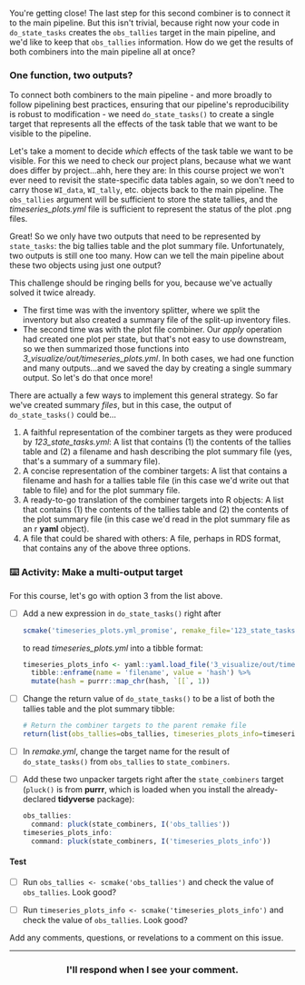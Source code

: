 You're getting close! The last step for this second combiner is to connect it to the main pipeline. But this isn't trivial, because right now your code in `do_state_tasks` creates the `obs_tallies` target in the main pipeline, and we'd like to keep that `obs_tallies` information. How do we get the results of both combiners into the main pipeline all at once?

### One function, two outputs?

To connect both combiners to the main pipeline - and more broadly to follow pipelining best practices, ensuring that our pipeline's reproducibility is robust to modification - we need `do_state_tasks()` to create a single target that represents all the effects of the task table that we want to be visible to the pipeline.

Let's take a moment to decide *which* effects of the task table we want to be visible. For this we need to check our project plans, because what we want does differ by project...ahh, here they are: In this course project we won't ever need to revisit the state-specific data tables again, so we don't need to carry those `WI_data`, `WI_tally`, etc. objects back to the main pipeline. The `obs_tallies` argument will be sufficient to store the state tallies, and the *timeseries_plots.yml* file is sufficient to represent the status of the plot .png files.

Great! So we only have two outputs that need to be represented by `state_tasks`: the big tallies table and the plot summary file. Unfortunately, two outputs is still one too many. How can we tell the main pipeline about these two objects using just one output?

This challenge should be ringing bells for you, because we've actually solved it twice already.
* The first time was with the inventory splitter, where we split the inventory but also created a summary file of the split-up inventory files.
* The second time was with the plot file combiner. Our *apply* operation had created one plot per state, but that's not easy to use downstream, so we then summarized those functions into *3_visualize/out/timeseries_plots.yml*.
In both cases, we had one function and many outputs...and we saved the day by creating a single summary output. So let's do that once more!

There are actually a few ways to implement this general strategy. So far we've created summary *files*, but in this case, the output of `do_state_tasks()` could be...
1. A faithful representation of the combiner targets as they were produced by *123_state_tasks.yml*: A list that contains (1) the contents of the tallies table and (2) a filename and hash describing the plot summary file (yes, that's a summary of a summary file).
2. A concise representation of the combiner targets: A list that contains a filename and hash for a tallies table file (in this case we'd write out that table to file) and for the plot summary file.
3. A ready-to-go translation of the combiner targets into R objects: A list that contains (1) the contents of the tallies table and (2) the contents of the plot summary file (in this case we'd read in the plot summary file as an r **yaml** object).
4. A file that could be shared with others: A file, perhaps in RDS format, that contains any of the above three options.

### :keyboard: Activity: Make a multi-output target

For this course, let's go with option 3 from the list above. 

- [ ] Add a new expression in `do_state_tasks()` right after
  ```r
  scmake('timeseries_plots.yml_promise', remake_file='123_state_tasks.yml')`
  ```
  to read *timeseries_plots.yml* into a tibble format:
  ```r
  timeseries_plots_info <- yaml::yaml.load_file('3_visualize/out/timeseries_plots.yml') %>%
    tibble::enframe(name = 'filename', value = 'hash') %>%
    mutate(hash = purrr::map_chr(hash, `[[`, 1))
  ```

- [ ] Change the return value of `do_state_tasks()` to be a list of both the tallies table and the plot summary tibble:
  ```r
  # Return the combiner targets to the parent remake file
  return(list(obs_tallies=obs_tallies, timeseries_plots_info=timeseries_plots_info))
  ```

- [ ] In *remake.yml*, change the target name for the result of `do_state_tasks()` from `obs_tallies` to `state_combiners`.

- [ ] Add these two unpacker targets right after the `state_combiners` target (`pluck()` is from **purrr**, which is loaded when you install the already-declared **tidyverse** package):
  ```r
  obs_tallies:
    command: pluck(state_combiners, I('obs_tallies'))
  timeseries_plots_info:
    command: pluck(state_combiners, I('timeseries_plots_info'))
  ```
  
#### Test

- [ ] Run `obs_tallies <- scmake('obs_tallies')` and check the value of `obs_tallies`. Look good?

- [ ] Run `timeseries_plots_info <- scmake('timeseries_plots_info')` and check the value of `obs_tallies`. Look good?

Add any comments, questions, or revelations to a comment on this issue.

<hr><h3 align="center">I'll respond when I see your comment.</h3>
